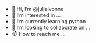 - 👋 Hi, I’m @juliaivonne
- 👀 I’m interested in ...
- 🌱 I’m currently learning python
- 💞️ I’m looking to collaborate on ...
- 📫 How to reach me ...

<!---
juliaivonne/juliaivonne is a ✨ special ✨ repository because its `README.md` (this file) appears on your GitHub profile.
You can click the Preview link to take a look at your changes.
--->
